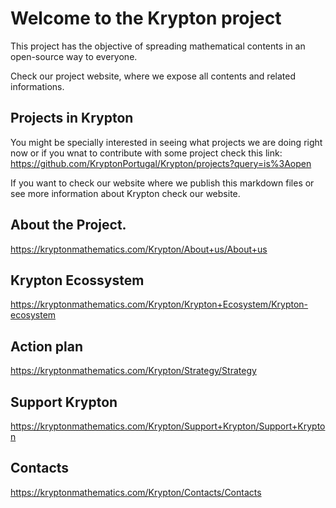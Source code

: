 # Welcome to the Krypton project

This project has the objective of spreading mathematical contents in an open-source way to everyone.

Check our project website, where we expose all contents and related informations.

## Projects in Krypton
You might be specially interested in seeing what projects we are doing right now or if you wnat to contribute with some project check this link:
https://github.com/KryptonPortugal/Krypton/projects?query=is%3Aopen

If you want to check our website where we publish this markdown files or see more information about Krypton check our website.

## About the Project.
https://kryptonmathematics.com/Krypton/About+us/About+us

## Krypton Ecossystem
https://kryptonmathematics.com/Krypton/Krypton+Ecosystem/Krypton-ecosystem

## Action plan
https://kryptonmathematics.com/Krypton/Strategy/Strategy

## Support Krypton
https://kryptonmathematics.com/Krypton/Support+Krypton/Support+Krypton

## Contacts
https://kryptonmathematics.com/Krypton/Contacts/Contacts
